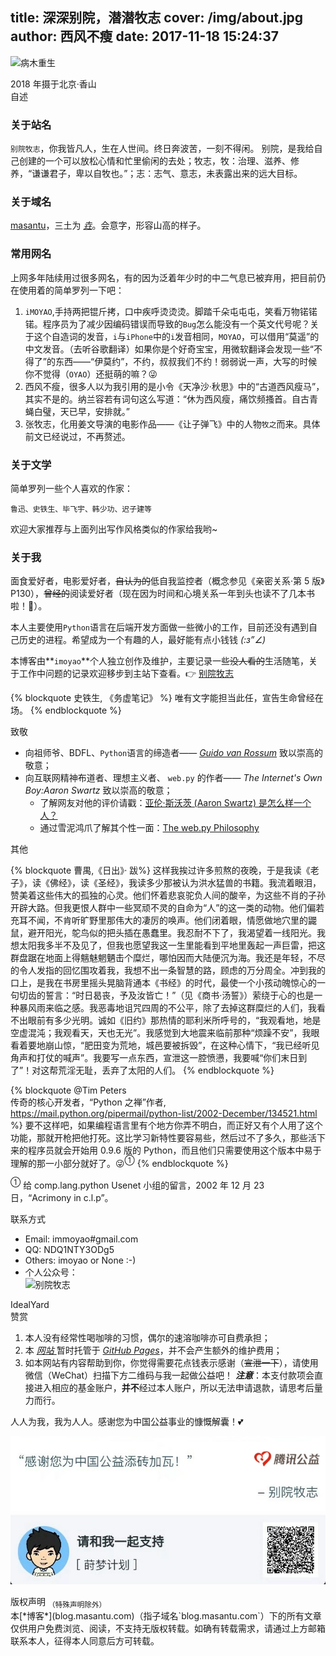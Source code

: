 title: 深深别院，潜潜牧志
cover: /img/about.jpg
author: 西风不瘦
date: 2017-11-18 15:24:37
---
![病木重生](/images/A-withered-tree-comes-to-life-again.jpg)
<figcaption > 2018 年摄于北京·香山</figcaption >

<div class="big-head">
  <i class="fa fa-user"></i>    自述
</div>

### 关于站名

`别院牧志`，你我皆凡人，生在人世间。终日奔波苦，一刻不得闲。
别院，是我给自己创建的一个可以放松心情和忙里偷闲的去处；牧志，牧：治理、滋养、修养，“谦谦君子，卑以自牧也。”；志：志气、意志，未表露出来的远大目标。

### 关于域名

[masantu](https://www.masantu.com)，三土为 [*垚*](https://www.zdic.net/hans/%E5%9E%9A)。会意字，形容山高的样子。

### 常用网名

上网多年陆续用过很多网名，有的因为泛着年少时的中二气息已被弃用，把目前仍在使用着的简单罗列一下吧：

1. `iMOYAO`,手持两把锟斤拷，口中疾呼烫烫烫。脚踏千朵屯屯屯，笑看万物锘锘锘。程序员为了减少因编码错误而导致的`Bug`怎么能没有一个英文代号呢？关于这个自造词的发音，`i`与`iPhone`中的`i`发音相同，`MOYAO`，可以借用“莫遥”的中文发音。（去听谷歌翻译）如果你是个好奇宝宝，用微软翻译会发现一些“不得了”的东西——“伊莫约”，不约，叔叔我们不约！弱弱说一声，大写的时候你不觉得（`OYAO`）还挺萌的嘛？😜
2. 西风不瘦，很多人以为我引用的是小令《天净沙·秋思》中的“古道西风瘦马”，其实不是的。纳兰容若有词句这么写道：“休为西风瘦，痛饮频搔首。自古青蝇白璧，天已早，安排就。”
3. 张牧志，化用姜文导演的电影作品——《让子弹飞》中的人物`牧之`而来。具体前文已经说过，不再赘述。

### 关于文学

简单罗列一些个人喜欢的作家：

```
鲁迅、史铁生、毕飞宇、韩少功、迟子建等
```

欢迎大家推荐与上面列出写作风格类似的作家给我哟~

### 关于我

面食爱好者，电影爱好者，~~自认为的~~低自我监控者（概念参见《亲密关系·第 5 版》P130），~~曾经的~~阅读爱好者（现在因为时间和心境关系一年到头也读不了几本书啦！🐶）。

本人主要使用`Python`语言在后端开发方面做一些微小的工作，目前还没有遇到自己历史的进程。希望成为一个有趣的人，最好能有点小钱钱 _(:з”∠)_

本博客由**`imoyao`**个人独立创作及维护，主要记录一些~~没人看的~~生活随笔，关于工作中问题的记录欢迎移步到主站下查看。👉 [别院牧志](https://imoyao.github.io/)

{% blockquote 史铁生, 《务虚笔记》 %}
唯有文字能担当此任，宣告生命曾经在场。
{% endblockquote %}

<div class="big-head">
  <i class="fa fa-heartbeat"></i>   致敬
</div>

- 向祖师爷、BDFL、`Python`语言的缔造者—— [_Guido van Rossum_](https://gvanrossum.github.io/) 致以崇高的敬意；
- 向互联网精神布道者、理想主义者、 `web.py` 的作者—— *The Internet's Own Boy:Aaron Swartz* 致以崇高的敬意；  
    - 了解网友对他的评价请戳：[亚伦·斯沃茨 (Aaron Swartz) 是怎么样一个人？](https://www.zhihu.com/question/20711220)
    - 通过雪泥鸿爪了解其个性一面：[The web.py Philosophy](http://webpy.org/philosophy)

<div class="big-head">
  <i class="fa fa-bell"></i>    其他
</div>

{% blockquote 曹禺,《日出》· 跋%}
这样我挨过许多煎熬的夜晚，于是我读《老子》，读《佛经》，读《圣经》，我读多少那被认为洪水猛兽的书籍。我流着眼泪，赞美着这些伟大的孤独的心灵。他们怀着悲哀驼负人间的酸辛，为这些不肖的子孙开辟大路。但我更恨人群中一些冥顽不灵的自命为“人”的这一类的动物。他们偏若充耳不闻，不肯听旷野里那伟大的凄厉的唤声。他们闭着眼，情愿做地穴里的鼹鼠，避开阳光，鸵鸟似的把头插在愚蠢里。我忍耐不下了，我渴望着一线阳光。我想太阳我多半不及见了，但我也愿望我这一生里能看到平地里轰起一声巨雷，把这群盘踞在地面上得魑魅魍魉击个糜烂，哪怕因而大陆便沉为海。我还是年轻，不尽的令人发指的回忆围攻着我，我想不出一条智慧的路，顾虑的万分周全。冲到我的口上，是我在书房里摇头晃脑背通本《书经》的时代，最使一个小孩动魄惊心的一句切齿的誓言：“时日曷丧，予及汝皆亡！”（见《商书·汤誓》）萦绕于心的也是一种暴风雨来临之感。我恶毒地诅咒四周的不公平，除了去掉这群糜烂的人们，我看不出眼前有多少光明。诚如《旧约》那热情的耶利米所呼号的，“我观看地，地是空虚混沌；我观看天，天也无光”。我感觉到大地震来临前那种“烦躁不安”，我眼看着要地崩山惊，“肥田变为荒地，城邑要被拆毁”，在这种心情下，“我已经听见角声和打仗的喊声”。我要写一点东西，宣泄这一腔愤懑，我要喊“你们末日到了”！对这帮荒淫无耻，丢弃了太阳的人们。
{% endblockquote %}

{% blockquote @Tim Peters <br> 传奇的核心开发者，“Python 之禅”作者, https://mail.python.org/pipermail/python-list/2002-December/134521.html %}
要不这样吧，如果编程语言里有个地方你弄不明白，而正好又有个人用了这个功能，那就开枪把他打死。这比学习新特性要容易些，然后过不了多久，那些活下来的程序员就会开始用 0.9.6 版的 Python，而且他们只需要使用这个版本中易于理解的那一小部分就好了。😜<sup>①</sup>
{% endblockquote %}

<sup>①</sup> 给 comp.lang.python Usenet 小组的留言，2002 年 12 月 23 日，“Acrimony in c.l.p”。

<div class="big-head">
  <i class="fa fa-comments"></i>   联系方式
</div>

- Email: immoyao#gmail.com
- QQ: NDQ1NTY3ODg5
- Others: imoyao or None :-)
- 个人公众号：  
![别院牧志](https://open.weixin.qq.com/qr/code?username=idealyard)
<figcaption> IdealYard </figcaption>


<div class="big-head">
  <i class="fa fa-heart"></i>   赞赏 
</div>

1. 本人没有经常性喝咖啡的习惯，偶尔的速溶咖啡亦可自费承担；
2. 本 [*网站* ](https://www.masantu.com) 暂时托管于 [*GitHub Pages*](https://pages.github.com/)，并不会产生额外的维护费用；
3. 如本网站有内容帮助到你，你觉得需要花点钱表示感谢（~~宣泄一下~~），请使用微信（WeChat）扫描下方二维码与我一起做公益吧！
***注意***：本支付款项会直接进入相应的基金账户，**并不**经过本人账户，所以无法申请退款，请思考后量力而行。

人人为我，我为人人。感谢您为中国公益事业的慷慨解囊！💕 

![腾讯公益](/img/PublicWelfare-for-Children.jpg)

<div class="big-head">
  <i class="fa fa-copyright"></i>   版权声明 <sub>（特殊声明除外）</sub>
</div>
本[*博客*](blog.masantu.com)（指子域名`blog.masantu.com`）下的所有文章仅供用户免费浏览、阅读，不支持无版权转载。如确有转载需求，请通过上方邮箱联系本人，征得本人同意后方可转载。